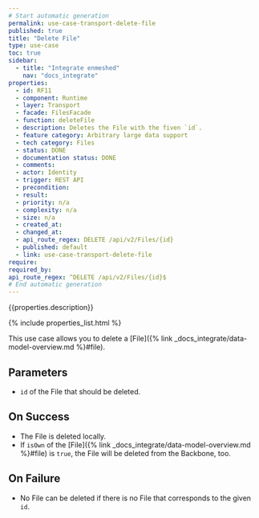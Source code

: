 ```yaml
---
# Start automatic generation
permalink: use-case-transport-delete-file
published: true
title: "Delete File"
type: use-case
toc: true
sidebar:
  - title: "Integrate enmeshed"
    nav: "docs_integrate"
properties:
  - id: RF11
  - component: Runtime
  - layer: Transport
  - facade: FilesFacade
  - function: deleteFile
  - description: Deletes the File with the fiven `id`.
  - feature category: Arbitrary large data support
  - tech category: Files
  - status: DONE
  - documentation status: DONE
  - comments:
  - actor: Identity
  - trigger: REST API
  - precondition:
  - result:
  - priority: n/a
  - complexity: n/a
  - size: n/a
  - created_at:
  - changed_at:
  - api_route_regex: DELETE /api/v2/Files/{id}
  - published: default
  - link: use-case-transport-delete-file
require:
required_by:
api_route_regex: ^DELETE /api/v2/Files/{id}$
# End automatic generation
---
```


{{properties.description}}

{% include properties_list.html %}

This use case allows you to delete a [File]({% link _docs_integrate/data-model-overview.md %}#file).

## Parameters

- `id` of the File that should be deleted.

## On Success

- The File is deleted locally.
- If `isOwn` of the [File]({% link _docs_integrate/data-model-overview.md %}#file) is `true`, the File will be deleted from the Backbone, too.

## On Failure

- No File can be deleted if there is no File that corresponds to the given `id`.
